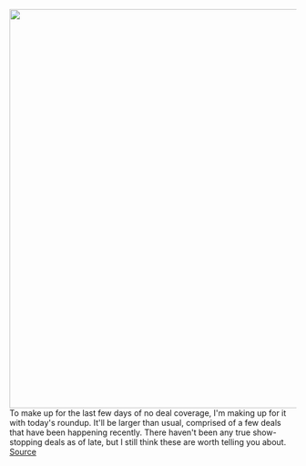 <img src='https://cdn.vox-cdn.com/thumbor/MqJ6z9Jh7k9CP1_7lYuAwETaX_4=/0x0:2048x1366/1200x800/filters:focal(861x520:1187x846)/cdn.vox-cdn.com/uploads/chorus_image/image/67291621/ringvideodoorbell3plus.0.jpg' width='700px' /><br/>
To make up for the last few days of no deal coverage, I'm making up for it with today's roundup. It'll be larger than usual, comprised of a few deals that have been happening recently. There haven't been any true show-stopping deals as of late, but I still think these are worth telling you about.
<a href='https://www.theverge.com/good-deals/2020/8/25/21377759/ring-video-doorbell-amazon-echo-nintendo-playstation-razer-deals'> Source <a/>